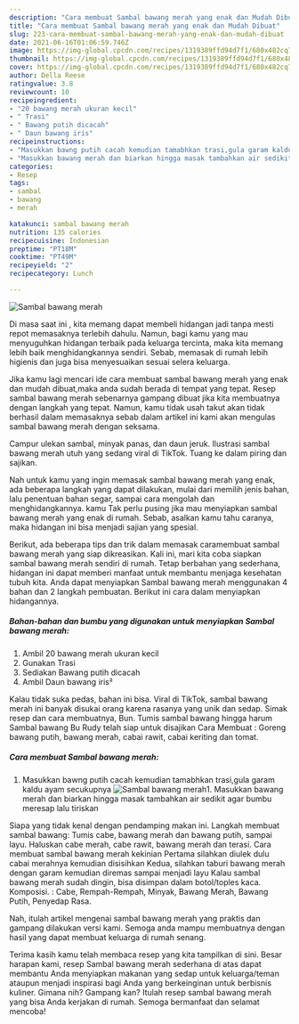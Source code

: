 ```yaml
---
description: "Cara membuat Sambal bawang merah yang enak dan Mudah Dibuat"
title: "Cara membuat Sambal bawang merah yang enak dan Mudah Dibuat"
slug: 223-cara-membuat-sambal-bawang-merah-yang-enak-dan-mudah-dibuat
date: 2021-06-16T01:06:59.746Z
image: https://img-global.cpcdn.com/recipes/1319389ffd94d7f1/680x482cq70/sambal-bawang-merah-foto-resep-utama.jpg
thumbnail: https://img-global.cpcdn.com/recipes/1319389ffd94d7f1/680x482cq70/sambal-bawang-merah-foto-resep-utama.jpg
cover: https://img-global.cpcdn.com/recipes/1319389ffd94d7f1/680x482cq70/sambal-bawang-merah-foto-resep-utama.jpg
author: Della Reese
ratingvalue: 3.8
reviewcount: 10
recipeingredient:
- "20 bawang merah ukuran kecil"
- " Trasi"
- " Bawang putih dicacah"
- " Daun bawang iris"
recipeinstructions:
- "Masukkan bawng putih cacah kemudian tamabhkan trasi,gula garam kaldu ayam secukupnya"
- "Masukkan bawang merah dan biarkan hingga masak tambahkan air sedikit agar bumbu meresap lalu tiriskan"
categories:
- Resep
tags:
- sambal
- bawang
- merah

katakunci: sambal bawang merah 
nutrition: 135 calories
recipecuisine: Indonesian
preptime: "PT18M"
cooktime: "PT49M"
recipeyield: "2"
recipecategory: Lunch

---
```



![Sambal bawang merah](https://img-global.cpcdn.com/recipes/1319389ffd94d7f1/680x482cq70/sambal-bawang-merah-foto-resep-utama.jpg)

Di masa  saat ini , kita memang dapat membeli hidangan jadi tanpa mesti repot memasaknya terlebih dahulu. Namun, bagi kamu yang mau menyuguhkan hidangan terbaik pada keluarga tercinta, maka kita memang lebih baik menghidangkannya sendiri. Sebab, memasak di rumah lebih higienis dan juga bisa menyesuaikan sesuai selera keluarga.

Jika kamu lagi mencari ide cara membuat sambal bawang merah yang enak dan mudah dibuat,maka anda sudah berada di tempat yang tepat. Resep sambal bawang merah  sebenarnya gampang dibuat jika kita membuatnya dengan langkah yang tepat. Namun, kamu tidak usah takut akan tidak berhasil dalam memasaknya 
sebab dalam artikel ini kami akan mengulas sambal bawang merah dengan seksama.  

Campur ulekan sambal, minyak panas, dan daun jeruk. Ilustrasi sambal bawang merah utuh yang sedang viral di TikTok. Tuang ke dalam piring dan sajikan.

Nah untuk kamu yang ingin memasak sambal bawang merah yang enak, ada beberapa langkah yang dapat dilakukan, mulai dari memilih jenis bahan, lalu penentuan bahan segar, sampai cara mengolah dan menghidangkannya. kamu Tak perlu pusing jika mau menyiapkan sambal bawang merah yang enak di rumah. Sebab, asalkan kamu  tahu caranya, maka hidangan ini bisa menjadi sajian yang spesial.

Berikut, ada beberapa tips dan trik dalam memasak caramembuat sambal bawang merah yang siap dikreasikan. Kali ini, mari kita coba siapkan sambal bawang merah sendiri di rumah. Tetap berbahan yang sederhana, hidangan ini dapat memberi manfaat untuk membantu menjaga kesehatan tubuh kita. Anda dapat menyiapkan Sambal bawang merah menggunakan 4 bahan dan 2 langkah pembuatan. Berikut ini cara dalam menyiapkan hidangannya.

<!--inarticleads1-->

##### Bahan-bahan dan bumbu yang digunakan untuk menyiapkan Sambal bawang merah:

1. Ambil 20 bawang merah ukuran kecil
1. Gunakan  Trasi
1. Sediakan  Bawang putih dicacah
1. Ambil  Daun bawang iris²


Kalau tidak suka pedas, bahan ini bisa. Viral di TikTok, sambal bawang merah ini banyak disukai orang karena rasanya yang unik dan sedap. Simak resep dan cara membuatnya, Bun. Tumis sambal bawang hingga harum Sambal bawang Bu Rudy telah siap untuk disajikan Cara Membuat : Goreng bawang putih, bawang merah, cabai rawit, cabai keriting dan tomat. 

<!--inarticleads2-->

##### Cara membuat Sambal bawang merah:

1. Masukkan bawng putih cacah kemudian tamabhkan trasi,gula garam kaldu ayam secukupnya
<img src="https://img-global.cpcdn.com/steps/9c5d6acab32dc4d2/160x128cq70/sambal-bawang-merah-langkah-memasak-1-foto.jpg" alt="Sambal bawang merah">1. Masukkan bawang merah dan biarkan hingga masak tambahkan air sedikit agar bumbu meresap lalu tiriskan


Siapa yang tidak kenal dengan pendamping makan ini. Langkah membuat sambal bawang: Tumis cabe, bawang merah dan bawang putih, sampai layu. Haluskan cabe merah, cabe rawit, bawang merah dan terasi. Cara membuat sambal bawang merah kekinian Pertama silahkan diulek dulu cabai merahnya kemudian disisihkan Kedua, silahkan taburi bawang merah dengan garam kemudian diremas sampai menjadi layu Kalau sambal bawang merah sudah dingin, bisa disimpan dalam botol/toples kaca. Komposisi. : Cabe, Rempah-Rempah, Minyak, Bawang Merah, Bawang Putih, Penyedap Rasa. 

Nah, itulah artikel mengenai  sambal bawang merah  yang praktis dan gampang dilakukan versi kami. Semoga anda mampu membuatnya dengan hasil yang dapat membuat keluarga di rumah senang. 

Terima kasih kamu telah membaca resep yang kita tampilkan di sini. Besar harapan kami, resep  Sambal bawang merah sederhana di atas dapat membantu Anda menyiapkan makanan yang sedap untuk keluarga/teman ataupun menjadi inspirasi bagi Anda yang berkeinginan untuk berbisnis kuliner. Gimana nih? Gampang kan? Itulah resep sambal bawang merah yang bisa Anda kerjakan di rumah. Semoga bermanfaat dan selamat mencoba!

